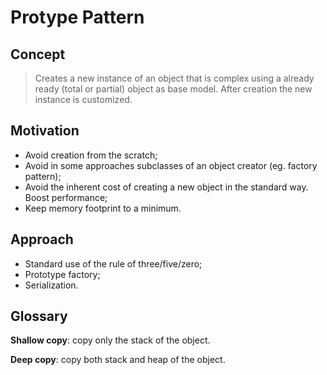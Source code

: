 
# Protype Pattern
## Concept

>Creates a new instance of an object that is complex using a already ready (total or partial) object as base model. After creation the new instance is customized.

## Motivation

- Avoid creation from the scratch;
- Avoid in some approaches subclasses of an object creator (eg. factory pattern);
- Avoid the inherent cost of creating a new object in the standard way. Boost performance;
- Keep memory footprint to a minimum.

## Approach

 - Standard use of the rule of three/five/zero;
 - Prototype factory;
 - Serialization.

## Glossary

**Shallow copy**: copy only the stack of the object.

**Deep copy**: copy both stack and heap of the object.
